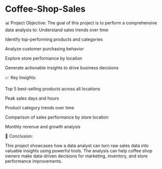 # Coffee-Shop-Sales

📊 Project Objective:
The goal of this project is to perform a comprehensive data analysis to:
Understand sales trends over time

Identify top-performing products and categories

Analyze customer purchasing behavior

Explore store performance by location

Generate actionable insights to drive business decisions






📈 Key Insights:


Top 5 best-selling products across all locations

Peak sales days and hours

Product category trends over time

Comparison of sales performance by store location

Monthly revenue and growth analysis






📌 Conclusion:

This project showcases how a data analyst can turn raw sales data into valuable insights using powerful tools. The analysis can help coffee shop owners make data-driven decisions for marketing, inventory, and store performance improvements.
